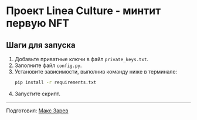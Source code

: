 
# Проект Linea Culture - минтит первую NFT

## Шаги для запуска

1. Добавьте приватные ключи в файл `private_keys.txt`.
2. Заполните файл `config.py`.
3. Установите зависимости, выполнив команду ниже в терминале:
    ```sh
    pip install -r requirements.txt
    ```
4. Запустите скрипт.

---

Подготовил: [Макс Зарев](https://t.me/maxzarev)